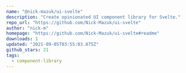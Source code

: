 ```yaml
---
name: "@nick-mazuk/ui-svelte"
description: "Create opinionated UI component library for Svelte."
repo_url: "https://github.com/Nick-Mazuk/ui-svelte"
author: "nick-m"
homepage: "https://github.com/Nick-Mazuk/ui-svelte#readme"
downloads: 1
updated: "2021-09-05T03:55:03.875Z"
github_stars: 21
tags: 
  - component-library
---
```

